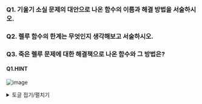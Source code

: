 ### Q1. 기울기 소실 문제의 대안으로 나온 함수의 이름과 해결 방법을 서술하시오.
### Q2. 렐루 함수의 한계는 무엇인지 생각해보고 서술하시오.
### Q3. 죽은 렐루 문제에 대한 해결책으로 나온 함수와 그 방법은?


#### Q1.HINT 
![image](https://github.com/sejongsmarcle/2024_Winter_Ai_study/assets/70877858/7300acd9-43b5-47dc-bbe9-976a7680c700)


<details>
<summary>토글 접기/펼치기</summary>
<div markdown="1">

#### A1 : 렐루(ReLU)함수 : 양수는 그대로 음수는 0으로 반환하기 때문에 미분값이 1이기 때문에 기울기 소실문제가 발생하지 않고 학습효과가 계속 지속될 수 있다. 
#### A2 : 죽어가는 렐루(Dying ReLU) : 특정 출력이 0이 되면 여태까지 학습하여 곱했던 기울기 값에 0을 곱하게 됨으로써 가중치 업데이트가 안 됨
#### A3 : 2가지 방법이 있음
#### A3-1) 리키 렐루(Leaky ReLU) : 입력값이 음수일 경우에 0이 아니라 0.01과 같은 매우 작은 수를 반환하도록 하여 해결
#### A3-2): PReLU x가 양수일 땐 x 값을 그 외에는 ax값을 도출하여 해결 (여기서 a값은 다른 신경망 매개변수와 함께 학습되는 파라미터)

</div>
</details>


